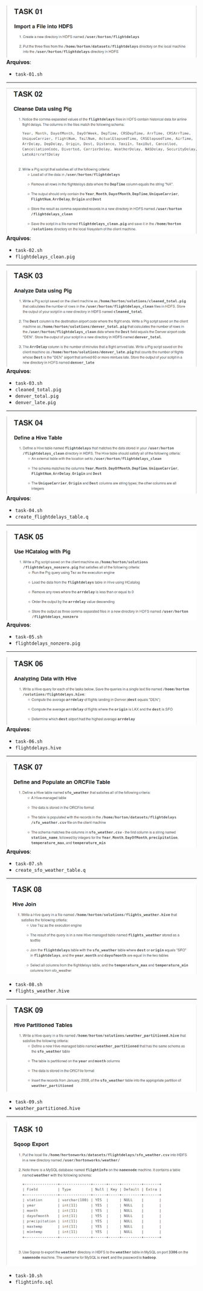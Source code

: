 ![Task 01](https://github.com/alvarofpp/4linux-curso-hadoop/blob/master/tasks/task-01.jpeg)
**Arquivos**:
- `task-01.sh`

---

![Task 02](https://github.com/alvarofpp/4linux-curso-hadoop/blob/master/tasks/task-02.jpeg)
**Arquivos**:
- `task-02.sh`
- `flightdelays_clean.pig`

---

![Task 03](https://github.com/alvarofpp/4linux-curso-hadoop/blob/master/tasks/task-03.jpeg)
**Arquivos**:
- `task-03.sh`
- `cleaned_total.pig`
- `denver_total.pig`
- `denver_late.pig`

---

![Task 04](https://github.com/alvarofpp/4linux-curso-hadoop/blob/master/tasks/task-04.jpeg)
**Arquivos**:
- `task-04.sh`
- `create_flightdelays_table.q`

---

![Task 05](https://github.com/alvarofpp/4linux-curso-hadoop/blob/master/tasks/task-05.jpeg)
**Arquivos**:
- `task-05.sh`
- `flightdelays_nonzero.pig`

---

![Task 06](https://github.com/alvarofpp/4linux-curso-hadoop/blob/master/tasks/task-06.jpeg)
**Arquivos**:
- `task-06.sh`
- `flightdelays.hive`

---

![Task 07](https://github.com/alvarofpp/4linux-curso-hadoop/blob/master/tasks/task-07.jpeg)
**Arquivos**:
- `task-07.sh`
- `create_sfo_weather_table.q`

---

![Task 08](https://github.com/alvarofpp/4linux-curso-hadoop/blob/master/tasks/task-08.jpeg)
- `task-08.sh`
- `flights_weather.hive`

---

![Task 09](https://github.com/alvarofpp/4linux-curso-hadoop/blob/master/tasks/task-09.jpeg)
- `task-09.sh`
- `weather_partitioned.hive`

---

![Task 10](https://github.com/alvarofpp/4linux-curso-hadoop/blob/master/tasks/task-10.jpeg)
- `task-10.sh`
- `flightinfo.sql`